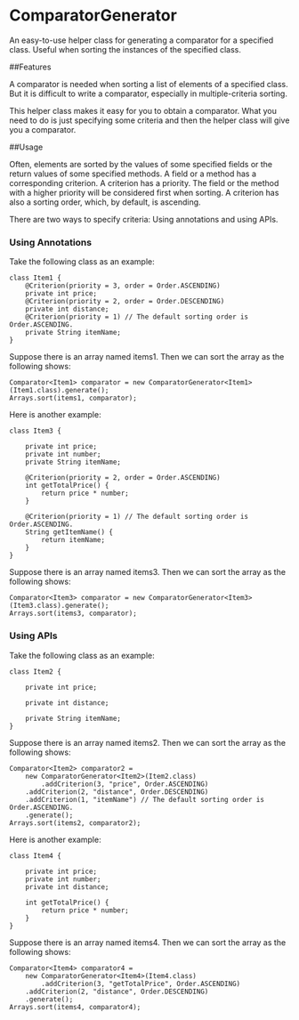 # ComparatorGenerator
An easy-to-use helper class for generating a comparator for a specified class. Useful when sorting the instances of the specified class.

##Features

A comparator is needed when sorting a list of elements of a specified class. But it is difficult to write a comparator, especially in multiple-criteria sorting.

This helper class makes it easy for you to obtain a comparator. What you need to do is just specifying some criteria and then the helper class will give you a comparator.

##Usage

Often, elements are sorted by the values of some specified fields or the return values of some specified methods. A field or a method has a corresponding criterion. A criterion has a priority. The field or the method with a higher priority will be considered first when sorting. A criterion has also a sorting order, which, by default, is ascending.

There are two ways to specify criteria: Using annotations and using APIs.

### Using Annotations

Take the following class as an example:

```
class Item1 {
    @Criterion(priority = 3, order = Order.ASCENDING)
    private int price;
    @Criterion(priority = 2, order = Order.DESCENDING)
    private int distance;
    @Criterion(priority = 1) // The default sorting order is Order.ASCENDING.
    private String itemName;
}
```

Suppose there is an array named items1. Then we can sort the array as the following shows:

```
Comparator<Item1> comparator = new ComparatorGenerator<Item1>(Item1.class).generate();
Arrays.sort(items1, comparator);
```

Here is another example:

```
class Item3 {
	
    private int price;
    private int number;
    private String itemName;
    
    @Criterion(priority = 2, order = Order.ASCENDING)
    int getTotalPrice() {
        return price * number;
    }
    
    @Criterion(priority = 1) // The default sorting order is Order.ASCENDING.
    String getItemName() {
        return itemName;
    }
}
```

Suppose there is an array named items3. Then we can sort the array as the following shows:

```
Comparator<Item3> comparator = new ComparatorGenerator<Item3>(Item3.class).generate();
Arrays.sort(items3, comparator);
```


### Using APIs

Take the following class as an example:

```
class Item2 {
	
    private int price;
	
    private int distance;
	
    private String itemName;
}
```

Suppose there is an array named items2. Then we can sort the array as the following shows:

```
Comparator<Item2> comparator2 =
    new ComparatorGenerator<Item2>(Item2.class)
        .addCriterion(3, "price", Order.ASCENDING)
	.addCriterion(2, "distance", Order.DESCENDING)
	.addCriterion(1, "itemName") // The default sorting order is Order.ASCENDING.
	.generate();
Arrays.sort(items2, comparator2);
```

Here is another example:


```
class Item4 {
	
    private int price;
    private int number;
    private int distance;
    
    int getTotalPrice() {
        return price * number;
    }
}
```

Suppose there is an array named items4. Then we can sort the array as the following shows:

```
Comparator<Item4> comparator4 =
    new ComparatorGenerator<Item4>(Item4.class)
        .addCriterion(3, "getTotalPrice", Order.ASCENDING)
	.addCriterion(2, "distance", Order.DESCENDING)
	.generate();
Arrays.sort(items4, comparator4);
```
